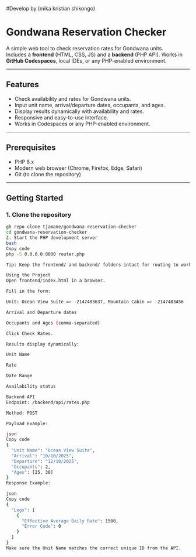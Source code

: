 #Develop by (mika kristian shikongo)

# Gondwana Reservation Checker

A simple web tool to check reservation rates for Gondwana units.  
Includes a **frontend** (HTML, CSS, JS) and a **backend** (PHP API). Works in **GitHub Codespaces**, local IDEs, or any PHP-enabled environment.

---

## Features

- Check availability and rates for Gondwana units.
- Input unit name, arrival/departure dates, occupants, and ages.
- Display results dynamically with availability and rates.
- Responsive and easy-to-use interface.
- Works in Codespaces or any PHP-enabled environment.

---

## Prerequisites

- PHP 8.x
- Modern web browser (Chrome, Firefox, Edge, Safari)
- Git (to clone the repository)

---

## Getting Started

### 1. Clone the repository

```bash
gh repo clone tjamane/gondwana-reservation-checker
cd gondwana-reservation-checker
2. Start the PHP development server
bash
Copy code
php -S 0.0.0.0:8000 router.php

Tip: Keep the frontend/ and backend/ folders intact for routing to work.

Using the Project
Open frontend/index.html in a browser.

Fill in the form:

Unit: Ocean View Suite => -2147483637, Mountain Cabin => -2147483456

Arrival and Departure dates

Occupants and Ages (comma-separated)

Click Check Rates.

Results display dynamically:

Unit Name

Rate

Date Range

Availability status

Backend API
Endpoint: /backend/api/rates.php

Method: POST

Payload Example:

json
Copy code
{
  "Unit Name": "Ocean View Suite",
  "Arrival": "10/10/2025",
  "Departure": "12/10/2025",
  "Occupants": 2,
  "Ages": [25, 30]
}
Response Example:

json
Copy code
{
  "Legs": [
    {
      "Effective Average Daily Rate": 1500,
      "Error Code": 0
    }
  ]
}
Make sure the Unit Name matches the correct unique ID from the API.
